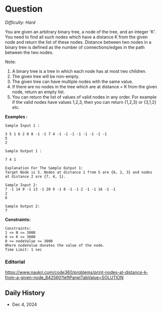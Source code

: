 # Question 

_Difficulty: Hard_

You are given an arbitrary binary tree, a node of the tree, and an integer 'K'. You need to find all such nodes which have a distance K from the given node and return the list of these nodes.
Distance between two nodes in a binary tree is defined as the number of connections/edges in the path between the two nodes.

Note:

1. A binary tree is a tree in which each node has at most two children. 
2. The given tree will be non-empty.
3. The given tree can have multiple nodes with the same value.
4. If there are no nodes in the tree which are at distance = K from the given node, return an empty list.
5. You can return the list of values of valid nodes in any order. For example if the valid nodes have values 1,2,3, then you can return {1,2,3} or {3,1,2} etc.


**Examples :**
```
Sample Input 1 :

3 5 1 6 2 0 8 -1 -1 7 4 -1 -1 -1 -1 -1 -1 -1 -1
5
2

Sample Output 1 :

7 4 1

Explanation For The Sample Output 1:
Target Node is 5. Nodes at distance 1 from 5 are {6, 2, 3} and nodes at distance 2 are {7, 4, 1}.

Sample Input 2:
7 -1 14 9 -1 13 -1 20 9 -1 8 -1 -1 2 -1 -1 16 -1 -1 
2
6

Sample Output 2:
7
```

**Constraints:**
```
Constraints:
1 <= N <= 3000
0 <= K <= 3000
0 <= nodeValue <= 3000
Where nodeValue donates the value of the node.
Time Limit: 1 sec
```

### Editorial
https://www.naukri.com/code360/problems/print-nodes-at-distance-k-from-a-given-node_842560?leftPanelTabValue=SOLUTION

## Daily History
- Dec 4, 2024